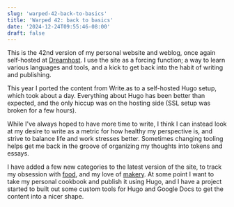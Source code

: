 ```yaml
---
slug: 'warped-42-back-to-basics'
title: 'Warped 42: back to basics'
date: '2024-12-24T09:55:46-08:00'
draft: false
---
```


This is the 42nd version of my personal website and weblog, once again self-hosted at [Dreamhost](https://dreamhost.com). I use the site as a forcing function; a way to learn various languages and tools, and a kick to get back into the habit of writing and publishing. 

This year I ported the content from Write.as to a self-hosted Hugo setup, which took about a day. Everything about Hugo has been better than expected, and the only hiccup was on the hosting side (SSL setup was broken for a few hours).

While I've always hoped to have more time to write, I think I can instead look at my desire to write as a metric for how healthy my perspective is, and strive to balance life and work stresses better. Sometimes changing tooling helps get me back in the groove of organizing my thoughts into tokens and essays.

I have added a few new categories to the latest version of the site, to track my obsession with [food](/food/), and my love of [makery](/projects). At some point I want to take my personal cookbook and publish it using Hugo, and I have a project started to built out some custom tools for Hugo and Google Docs to get the content into a nicer shape.
